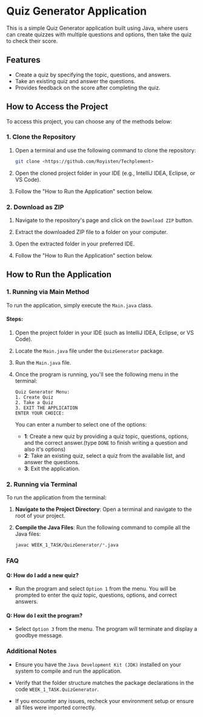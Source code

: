 # Quiz Generator Application

This is a simple Quiz Generator application built using Java, where users can create quizzes with multiple questions and options, then take the quiz to check their score.

## Features
- Create a quiz by specifying the topic, questions, and answers.
- Take an existing quiz and answer the questions.
- Provides feedback on the score after completing the quiz.


## How to Access the Project

To access this project, you can choose any of the methods below:

### **1. Clone the Repository**
1. Open a terminal and use the following command to clone the repository:
   ```bash
   git clone <https://github.com/Royisten/Techplement>

2. Open the cloned project folder in your IDE (e.g., IntelliJ IDEA, Eclipse, or VS Code). 

3. Follow the "How to Run the Application" section below.  

### **2. Download as ZIP**
1. Navigate to the repository's page and click on the `Download ZIP` button.
 
2. Extract the downloaded ZIP file to a folder on your computer.
 
3. Open the extracted folder in your preferred IDE.
 
4. Follow the "How to Run the Application" section below.
 
## How to Run the Application

### 1. Running via Main Method
To run the application, simply execute the `Main.java` class.

#### Steps:
1. Open the project folder in your IDE (such as IntelliJ IDEA, Eclipse, or VS Code).
2. Locate the `Main.java` file under the `QuizGenerator` package.
3. Run the `Main.java` file.
4. Once the program is running, you'll see the following menu in the terminal:

    ```plaintext
    Quiz Generator Menu:
    1. Create Quiz
    2. Take a Quiz
    3. EXIT THE APPLICATION
    ENTER YOUR CHOICE:
    ```

    You can enter a number to select one of the options:

    - **1**: Create a new quiz by providing a quiz topic, questions, options, and the correct answer.(type `DONE` to finish writing a question and also it's options)
    - **2**: Take an existing quiz, select a quiz from the available list, and answer the questions.
    - **3**: Exit the application.

### 2. Running via Terminal
To run the application from the terminal:

1. **Navigate to the Project Directory**:
   Open a terminal and navigate to the root of your project.

2. **Compile the Java Files**:
   Run the following command to compile all the Java files:
   ```bash
   javac WEEK_1_TASK/QuizGenerator/*.java

### FAQ   

#### Q: How do I add a new quiz?
 - Run the program and select `Option 1` from the menu. You will be prompted to enter the quiz topic, questions, options, and correct answers.
 
#### Q: How do I exit the program?
 - Select `Option 3` from the menu. The program will terminate and display a goodbye message.

### Additional Notes

- Ensure you have the `Java Development Kit (JDK)` installed on your system to compile and run the application.

- Verify that the folder structure matches the package declarations in the code `WEEK_1_TASK.QuizGenerator`.

- If you encounter any issues, recheck your environment setup or ensure all files were imported correctly.

